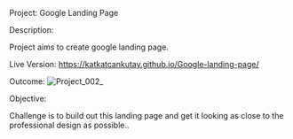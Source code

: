 Project: Google Landing Page

Description:

  Project aims to create google landing page.
  
 Live Version: https://katkatcankutay.github.io/Google-landing-page/

Outcome:
![Project_002_](https://user-images.githubusercontent.com/109672039/189540673-64efec03-b7e6-4c32-956b-d1e7e4defacf.png)

Objective:

  Challenge is to build out this landing page and get it looking as close to the professional design as possible..
